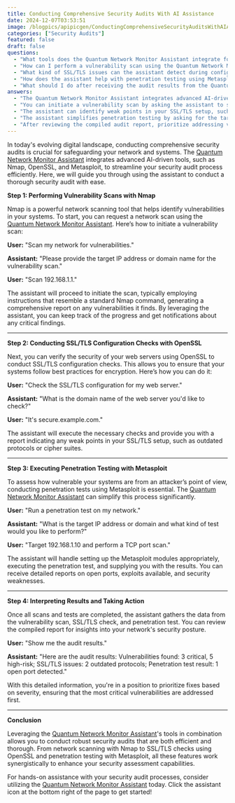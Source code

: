 ```yaml
---
title: Conducting Comprehensive Security Audits With AI Assistance
date: 2024-12-07T03:53:51
image: /blogpics/apipicgen/ConductingComprehensiveSecurityAuditsWithAIAssistance-7KA6XK45SU.jpg
categories: ["Security Audits"]
featured: false
draft: false
questions:
  - "What tools does the Quantum Network Monitor Assistant integrate for security audits?"
  - "How can I perform a vulnerability scan using the Quantum Network Monitor Assistant?"
  - "What kind of SSL/TLS issues can the assistant detect during configuration checks?"
  - "How does the assistant help with penetration testing using Metasploit?"
  - "What should I do after receiving the audit results from the Quantum Network Monitor Assistant?"
answers:
  - "The Quantum Network Monitor Assistant integrates advanced AI-driven tools such as Nmap for vulnerability scanning, OpenSSL for SSL/TLS configuration checks, and Metasploit for penetration testing."
  - "You can initiate a vulnerability scan by asking the assistant to scan your network, providing the target IP address or domain name when prompted. The assistant will then run an Nmap scan and generate a report on any vulnerabilities found."
  - "The assistant can identify weak points in your SSL/TLS setup, such as outdated protocols and insecure cipher suites, helping ensure your web servers follow best encryption practices."
  - "The assistant simplifies penetration testing by asking for the target IP or domain and the type of test you want to perform. It then configures and runs the appropriate Metasploit modules, providing detailed results on open ports, exploits, and security weaknesses."
  - "After reviewing the compiled audit report, prioritize addressing vulnerabilities based on their severity, starting with critical issues. This ensures that the most significant security risks are mitigated promptly."
---
```

In today's evolving digital landscape, conducting comprehensive security audits is crucial for safeguarding your network and systems. The [Quantum Network Monitor Assistant](https://readyforquantum.com/?assistant=open) integrates advanced AI-driven tools, such as Nmap, OpenSSL, and Metasploit, to streamline your security audit process efficiently. Here, we will guide you through using the assistant to conduct a thorough security audit with ease.

**Step 1: Performing Vulnerability Scans with Nmap**

Nmap is a powerful network scanning tool that helps identify vulnerabilities in your systems. To start, you can request a network scan using the [Quantum Network Monitor Assistant](https://readyforquantum.com/?assistant=open). Here’s how to initiate a vulnerability scan:

**User:** "Scan my network for vulnerabilities."

**Assistant:** "Please provide the target IP address or domain name for the vulnerability scan."

**User:** "Scan 192.168.1.1."

The assistant will proceed to initiate the scan, typically employing instructions that resemble a standard Nmap command, generating a comprehensive report on any vulnerabilities it finds. By leveraging the assistant, you can keep track of the progress and get notifications about any critical findings.

---

**Step 2: Conducting SSL/TLS Configuration Checks with OpenSSL**

Next, you can verify the security of your web servers using OpenSSL to conduct SSL/TLS configuration checks. This allows you to ensure that your systems follow best practices for encryption. Here’s how you can do it:

**User:** "Check the SSL/TLS configuration for my web server."

**Assistant:** "What is the domain name of the web server you'd like to check?"

**User:** "It's secure.example.com."

The assistant will execute the necessary checks and provide you with a report indicating any weak points in your SSL/TLS setup, such as outdated protocols or cipher suites.

---

**Step 3: Executing Penetration Testing with Metasploit**

To assess how vulnerable your systems are from an attacker’s point of view, conducting penetration tests using Metasploit is essential. The [Quantum Network Monitor Assistant](https://readyforquantum.com/?assistant=open) can simplify this process significantly.

**User:** "Run a penetration test on my network."

**Assistant:** "What is the target IP address or domain and what kind of test would you like to perform?"

**User:** "Target 192.168.1.10 and perform a TCP port scan."

The assistant will handle setting up the Metasploit modules appropriately, executing the penetration test, and supplying you with the results. You can receive detailed reports on open ports, exploits available, and security weaknesses.

---

**Step 4: Interpreting Results and Taking Action**

Once all scans and tests are completed, the assistant gathers the data from the vulnerability scan, SSL/TLS check, and penetration test. You can review the compiled report for insights into your network's security posture.

**User:** "Show me the audit results."

**Assistant:** "Here are the audit results: Vulnerabilities found: 3 critical, 5 high-risk; SSL/TLS issues: 2 outdated protocols; Penetration test result: 1 open port detected."

With this detailed information, you're in a position to prioritize fixes based on severity, ensuring that the most critical vulnerabilities are addressed first.

---

**Conclusion**

Leveraging the [Quantum Network Monitor Assistant](https://readyforquantum.com/?assistant=open)'s tools in combination allows you to conduct robust security audits that are both efficient and thorough. From network scanning with Nmap to SSL/TLS checks using OpenSSL and penetration testing with Metasploit, all these features work synergistically to enhance your security assessment capabilities. 

For hands-on assistance with your security audit processes, consider utilizing the [Quantum Network Monitor Assistant](https://readyforquantum.com/?assistant=open) today. Click the assistant icon at the bottom right of the page to get started!